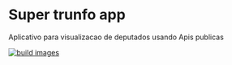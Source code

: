 # Super trunfo app

Aplicativo para visualizacao de deputados usando Apis publicas

[![build images](https://github.com/poliedros/super-trunfo-camara-app/actions/workflows/build-image.yml/badge.svg)](https://github.com/poliedros/super-trunfo-camara-app/actions/workflows/build-image.yml)
